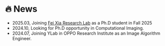 # 🔥 News
- 2025.03, Joining [Fei Xia Research Lab](https://www.xia-lab.com/) as a Ph.D student in Fall 2025
- 2024.10, Looking for Ph.D opportunity in Computational Imaging.
- 2024.07, Joining YLab in OPPO Research Institute as an Image Algorithm Engineer.
